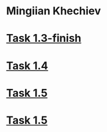 # Mingiian Khechiev

# [Task 1.3-finish](https://xechiev.github.io/Task_1.3-finsh/) 

# [Task 1.4](https://xechiev.github.io/Task_1.4/) 

# [Task 1.5](https://xechiev.github.io/Task_1.5/) 

# [Task 1.5](https://xechiev.github.io/Task_1.5/) 



